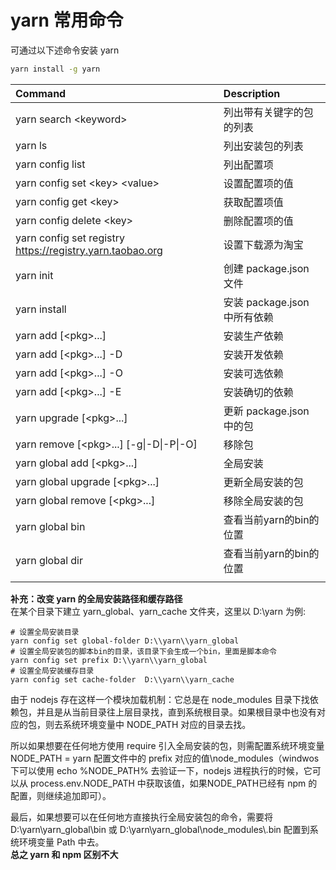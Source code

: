 # yarn 常用命令

可通过以下述命令安装 yarn

``` bash
yarn install -g yarn
```

| Command | Description |
| :----- | :--------- |
|yarn search \<keyword\>|列出带有关键字的包的列表|
|yarn ls | 列出安装包的列表
|yarn config list| 列出配置项
|yarn config set \<key\> \<value\>|设置配置项的值
|yarn config get \<key\>| 获取配置项值
|yarn config delete \<key\>| 删除配置项的值
|yarn config set registry <https://registry.yarn.taobao.org>| 设置下载源为淘宝
|yarn init|创建 package.json 文件
|yarn install| 安装 package.json 中所有依赖
|yarn add \[\<pkg\>...\]| 安装生产依赖
|yarn add \[\<pkg\>...\] -D| 安装开发依赖
|yarn add \[\<pkg\>...\] -O| 安装可选依赖
|yarn add \[\<pkg\>...\] -E| 安装确切的依赖
|yarn upgrade \[\<pkg\>...\]| 更新 package.json 中的包
|yarn remove \[\<pkg\>...\] \[-g\|-D\|-P\|-O\]| 移除包
|yarn global add \[\<pkg\>...\]| 全局安装
|yarn global upgrade \[\<pkg\>...\]| 更新全局安装的包
|yarn global remove \[\<pkg\>...\]| 移除全局安装的包
|yarn global bin| 查看当前yarn的bin的位置
|yarn global dir| 查看当前yarn的bin的位置
|         |

**补充：改变 yarn 的全局安装路径和缓存路径**  
在某个目录下建立 yarn_global、yarn_cache 文件夹，这里以 D:\yarn
为例:

```shell
# 设置全局安装目录
yarn config set global-folder D:\\yarn\\yarn_global 
# 设置全局安装包的脚本bin的目录，该目录下会生成一个bin，里面是脚本命令
yarn config set prefix D:\\yarn\\yarn_global  
# 设置全局安装缓存目录
yarn config set cache-folder  D:\\yarn\\yarn_cache  
```

由于 nodejs 存在这样一个模块加载机制：它总是在 node_modules 目录下找依赖包，并且是从当前目录往上层目录找，直到系统根目录。如果根目录中也没有对应的包，则去系统环境变量中 NODE_PATH 对应的目录去找。  

所以如果想要在任何地方使用 require 引入全局安装的包，则需配置系统环境变量 NODE_PATH = yarn 配置文件中的 prefix 对应的值\node_modules（windwos 下可以使用 echo \%NODE_PATH\% 去验证一下，nodejs 进程执行的时候，它可以从 process.env.NODE_PATH 中获取该值，如果NODE_PATH已经有 npm 的配置，则继续追加即可）。  

最后，如果想要可以在任何地方直接执行全局安装包的命令，需要将 D:\yarn\yarn_global\bin 或 D:\yarn\yarn_global\node_modules\\.bin 配置到系统环境变量 Path 中去。  
**总之 yarn 和 npm 区别不大**
